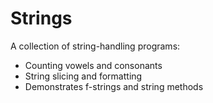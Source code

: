 # Strings

A collection of string-handling programs:
- Counting vowels and consonants
- String slicing and formatting
- Demonstrates f-strings and string methods
